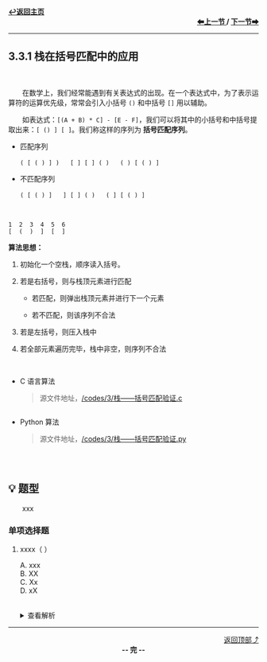 <a name="top"></a>
<div align="left">
    <a href="/README.md"><b>↩返回主页</b></a>
</div>
<div align="right">
    <b>
    <a href="../3.2%20队列/3.2.4%20双端队列.md">⬅上一节 </a>
    /
    <a href="3.3.2%20栈在表达式求值中的应用.md"> 下一节➡</a>
    </b>
</div>
<hr>

## 3.3.1 栈在括号匹配中的应用

<br>

&emsp;&emsp;在数学上，我们经常能遇到有关表达式的出现。在一个表达式中，为了表示运算符的运算优先级，常常会引入小括号 `()` 和中括号 `[]` 用以辅助。

&emsp;&emsp;如表达式：`[(A + B) * C] - [E - F]`，我们可以将其中的小括号和中括号提取出来：`[ () ] [ ]`。我们称这样的序列为 **括号匹配序列**。

+ 匹配序列

    `( [ ( ) ] )` &emsp; `[ ] [ ] ( )` &emsp; `( ) [ ( ) ]`

+ 不匹配序列

    `( [ ( ) ]` &emsp; `] [ ] ( )` &emsp; `( ] [ ( ) ]`

<br>

```
1  2  3  4  5  6
[  (  )  ]  [  ]
```

**算法思想：**

1. 初始化一个空栈，顺序读入括号。

1. 若是右括号，则与栈顶元素进行匹配

    + 若匹配，则弹出栈顶元素并进行下一个元素

    + 若不匹配，则该序列不合法

1. 若是左括号，则压入栈中

1. 若全部元素遍历完毕，栈中非空，则序列不合法

<br>

+ C 语言算法

    > 源文件地址，[/codes/3/栈——括号匹配验证.c](/codes/3/栈——括号匹配验证.c)

    ```c

    ```

+ Python 算法

    > 源文件地址，[/codes/3/栈——括号匹配验证.py](/codes/3/栈——括号匹配验证.c)

    ```python

    ```

<br>

## 💡 题型

&emsp;&emsp;xxx

### 单项选择题

1. xxxx（ ）

    A. xxx<br>
    B. XX<br>
    C. Xx<br>
    D. xX<br><br>
    <details>
    <summary>查看解析</summary>
    <p>答案：x</p>
    </details>

<hr>

<div align="right">
    <a href="#top">返回顶部⤴</a>
</div>

<div align="center">
    <b>-- 完 --</b>
</div>